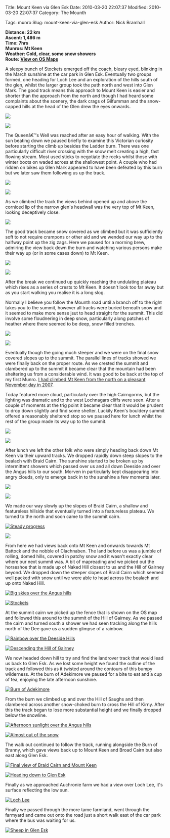 Title: Mount Keen via Glen Esk
Date: 2010-03-20 22:07:37
Modified: 2010-03-20 22:07:37
Category: The Mounth

Tags: munro
Slug: mount-keen-via-glen-esk
Author: Nick Bramhall

**Distance: 22 km  
Ascent: 1,486 m  
Time: 7hrs  
Munros: Mt Keen  
Weather: Cold, clear, some snow showers  
Route: [View on OS Maps](https://www.invertedworld.co.uk/hillwalking/hillwalk/330)**

A sleepy bunch of Stockets emerged off the coach, bleary eyed, blinking in the March sunshine at the car park in Glen Esk. Eventually two groups formed, one heading for Loch Lee and an exploration of the hills south of the glen, whilst the larger group took the path north and west into Glen Mark. The good track means this approach to Mount Keen is easier and shorter than the approach from the north and though I had heard some complaints about the scenery, the dark crags of Gilfumman and the snow-capped hills at the head of the Glen drew the eyes onwards.

<!--more-->

[![](http://farm3.static.flickr.com/2792/4449334964_cb0afd30eb_b.jpg)](http://www.flickr.com/photos/53725815@N00/4449334964)

[![](http://farm5.static.flickr.com/4072/4448569315_83839c9fbc_b.jpg)](http://www.flickr.com/photos/53725815@N00/4448569315)
 
The Queenâ€™s Well was reached after an easy hour of walking. With the sun beating down we paused briefly to examine this Victorian curiosity before starting the climb up besides the Ladder burn. There was one particularly difficult river crossing with the snow melt creating a high, fast flowing stream. Most used sticks to negotiate the rocks whilst those with winter boots on waded across at the shallowest point. A couple who had ridden on bikes up Glen Mark appeared to have been defeated by this burn but we later saw them following us up the track.

[![](http://farm3.static.flickr.com/2714/4449982643_1f9fb982a1_b.jpg)](http://www.flickr.com/photos/53725815@N00/4449982643)

[![](http://farm3.static.flickr.com/2724/4449990043_2a4b2c8893_b.jpg)](http://www.flickr.com/photos/53725815@N00/4449990043)
 
As we climbed the track the views behind opened up and above the corniced lip of the narrow glen's headwall was the very top of Mt Keen, looking deceptively close.

[![](http://farm5.static.flickr.com/4048/4450775554_48ae7d683e_b.jpg)](http://www.flickr.com/photos/53725815@N00/4450775554)

The good track became snow covered as we climbed but it was sufficiently soft to not require crampons or other aid and we wended our way up to the halfway point up the zig zags. Here we paused for a morning brew, admiring the view back down the burn and watching various persons make their way up (or in some cases down) to Mt Keen.

[![](http://farm3.static.flickr.com/2780/4450011775_b2253fd820_b.jpg)](http://www.flickr.com/photos/53725815@N00/4450011775)

[![](http://farm3.static.flickr.com/2754/4450797836_97c8e58b8d_b.jpg)](http://www.flickr.com/photos/53725815@N00/4450797836)

After the break we continued up quickly reaching the undulating plateau which rises as a series of crests to Mt Keen. It doesn't look too far away but as you start walking you realise it is a long slog. 

Normally I believe you follow the Mounth road until a branch off to the right takes you to the summit, however all tracks were buried beneath snow and it seemed to make more sense jsut to head straight for the summit. This did involve some floudnering in deep snow, particularly along patches of heather where there seemed to be deep, snow filled trenches.

[![](http://farm3.static.flickr.com/2764/4450045839_2fd2b1ebec_b.jpg)](http://www.flickr.com/photos/53725815@N00/4450045839)

[![](http://farm5.static.flickr.com/4014/4450813334_61194fd63c_b.jpg)](http://www.flickr.com/photos/53725815@N00/4450813334)

Eventually though the going much steeper and we were on the final snow covered slopes up to the summit. The parallel lines of tracks showed we were finally back on the proper route. As we crested the summit and clambered up to the summit it became clear that the mountain had been sheltering us from a considerable wind. It was good to be back at the top of my first Munro. [I had climbed Mt Keen from the north on a pleasant November day in 2007](/blog/2007/11/glen-tanar-and-mount-keen/).

Today featured more cloud, particularly over the high Cairngorms, but the lighting was dramatic and to the west Lochnagars cliffs were seen. After a couple of moments at the trig point it became clear that it would be prudent to drop down slightly and find some shelter. Luckily Keen's bouldery summit offered a reasonably sheltered stop so we paused here for lunch whilst the rest of the group made its way up to the summit.

[![](http://farm5.static.flickr.com/4017/4450831130_2d3e6d3130_b.jpg)](http://www.flickr.com/photos/53725815@N00/4450831130)

[![](http://farm5.static.flickr.com/4070/4450066317_beebab505e_b.jpg)](http://www.flickr.com/photos/53725815@N00/4450066317)

After lunch we left the other folk who were simply heading back down Mt Keen via their upward tracks. We dropped rapidly down steep slopes to the bealach with Braid Cairn. The sunshine started to be broken up by intermittent showers which passed over us and all down Deeside and over the Angus hills to our south. Morven in particularly kept disappearing into angry clouds, only to emerge back in to the sunshine a few moments later.

[![](http://farm3.static.flickr.com/2726/4450863082_7cf06aa25e_b.jpg)](http://www.flickr.com/photos/53725815@N00/4450863082)

[![](http://farm5.static.flickr.com/4059/4451185492_041277cafe_b.jpg)](http://www.flickr.com/photos/53725815@N00/4451185492)

We made our way slowly up the slopes of Braid Cairn, a shallow and featureless hillside that eventually turned into a featureless plateau. We turned to the north and soon came to the summit cairn. 

[![Steady progress](http://farm3.static.flickr.com/2794/4450480367_9f71aba2d7_b.jpg)](http://www.flickr.com/photos/black_friction/4450480367/)

[![](http://farm5.static.flickr.com/4010/4451347840_c2aeed7ff7_b.jpg)](http://www.flickr.com/photos/53725815@N00/4451347840)

From here we had views back onto Mt Keen and onwards towards Mt Battock and the nobble of Clachnaben. The land before us was a jumble of rolling, domed hills, covered in patchy snow and it wasn't exactly clear where our next summit was. A bit of mapreading and we picked out the horseshoe that is made up of Naked Hill closest to us and the Hill of Gairney beyond. We dropped down the steeper slopes of Braid Cairn which seemed well packed with snow until we were able to head across the bealach and up onto Naked Hill.

[![Big skies over the Angus hills](http://farm5.static.flickr.com/4057/4450772359_c94441d374_b.jpg)](http://www.flickr.com/photos/black_friction/4450772359/)

[![Stockets](http://farm3.static.flickr.com/2713/4451573604_ab314be079_b.jpg)](http://www.flickr.com/photos/black_friction/4451573604/)

At the summit cairn we picked up the fence that is shown on the OS map and followed this around to the summit of the Hill of Gairney. As we passed the cairn and turned south a shower we had seen tracking along the hills north of the Dee gave us a sudden glimpse of a rainbow.

[![Rainbow over the Deeside Hills](http://farm3.static.flickr.com/2708/4450879541_e2771cc757_b.jpg)](http://www.flickr.com/photos/black_friction/4450879541/)

[![Descending the Hill of Gairney](http://farm5.static.flickr.com/4065/4451667326_607f94d5a3_b.jpg)](http://www.flickr.com/photos/black_friction/4451667326/)

We now headed down hill to try and find the landrover track that would lead us back to Glen Esk. As we lost some height we found the outline of the track and followed this as it twisted around the contours of this bumpy wilderness. At the burn of Adekimore we paused for a bite to eat and a cup of tea, enjoying the late afternoon sunshine.

[![Burn of Adekimore](http://farm5.static.flickr.com/4062/4451708046_d15d5031f7_b.jpg)](http://www.flickr.com/photos/black_friction/4451708046/)

From the burn we climbed up and over the Hill of Saughs  and then clambered across another snow-choked burn to cross the Hill of Kirny. After this the track began to lose more substantial height and we finally dropped below the snowline.

[![Afternoon sunlight over the Angus hills](http://farm5.static.flickr.com/4066/4451750822_60700fd81f_b.jpg)](http://www.flickr.com/photos/black_friction/4451750822/)

[![Almost out of the snow](http://farm5.static.flickr.com/4052/4450993443_3dd6fb997c_b.jpg)](http://www.flickr.com/photos/black_friction/4450993443/)

The walk out continued to follow the track, running alongside the Burn of Branny, which gave views back up to Mount Keen and Broad Cairn but also east along Glen Esk.

[![Final view of Braid Cairn and Mount Keen](http://farm3.static.flickr.com/2687/4451776780_94d07c03c9_b.jpg)](http://www.flickr.com/photos/black_friction/4451776780/)

[![Heading down to Glen Esk](http://farm3.static.flickr.com/2799/4451827144_826d33b03f_b.jpg)](http://www.flickr.com/photos/black_friction/4451827144/)

Finally as we approached Auchronie farm we had a view over Loch Lee, it's surface reflecting the low sun. 

[![Loch Lee](http://farm5.static.flickr.com/4003/4451835152_d438e0179d_b.jpg)](http://www.flickr.com/photos/black_friction/4451835152/)

Finally we passed through the more tame farmland, went through the farmyard and came out onto the road just a short walk east of the car park where the bus was waiting for us.

[![Sheep in Glen Esk](http://farm5.static.flickr.com/4003/4451889154_48102e6092_b.jpg)](http://www.flickr.com/photos/black_friction/4451889154/)



